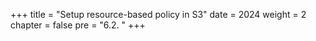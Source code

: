 +++
title = "Setup resource-based policy in S3"
date = 2024
weight = 2
chapter = false
pre = "6.2. "
+++